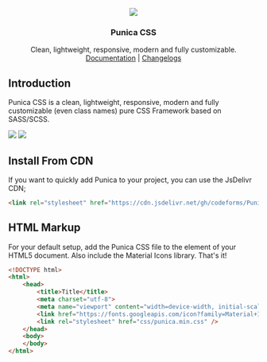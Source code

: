 <p align="center"><img src="https://codeforms.github.io/Punica-CSS-Framework/images/logo.png"></p>

<h3 align="center">Punica CSS</h3>

<p align="center">
    Clean, lightweight, responsive, modern and fully customizable.<br>
    <a href="https://codeforms.github.io/Punica-CSS-Framework">Documentation</a> | 
    <a href="https://github.com/codeforms/Punica-CSS-Framework/releases">Changelogs</a>
</p>

## Introduction
Punica CSS is a clean, lightweight, responsive, modern and fully customizable (even class names) pure CSS Framework based on SASS/SCSS.

<p>
    <a href="https://github.com/codeforms/Punica-CSS-Framework/blob/master/LICENSE"><img src="https://img.shields.io/github/license/codeforms/Punica-CSS-Framework"></a>
    <a href="https://github.com/codeforms/Punica-CSS-Framework/releases"><img src="https://img.shields.io/github/v/release/codeforms/Punica-CSS-Framework"></a>
</p>

## Install From CDN
If you want to quickly add Punica to your project, you can use the JsDelivr CDN;
```html
<link rel="stylesheet" href="https://cdn.jsdelivr.net/gh/codeforms/Punica-CSS-Framework@1.7.5/dist/punica.min.css" crossorigin="anonymous">
```

## HTML Markup
For your default setup, add the Punica CSS file to the <head> element of your HTML5 document. Also include the Material Icons library. That's it!
```html
<!DOCTYPE html>
<html>
    <head>
        <title>Title</title>
        <meta charset="utf-8">
        <meta name="viewport" content="width=device-width, initial-scale=1">
        <link href="https://fonts.googleapis.com/icon?family=Material+Icons" rel="stylesheet">
        <link rel="stylesheet" href="css/punica.min.css" />
    </head>
    <body>
    </body>
</html>
```